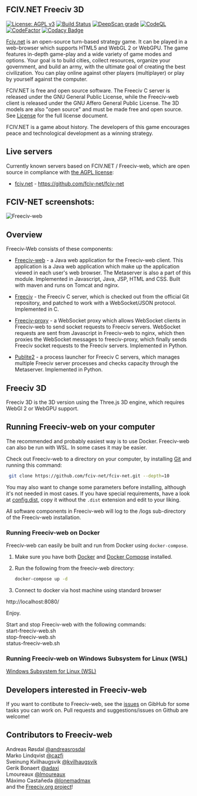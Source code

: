FCIV.NET Freeciv 3D 
-------------------

[![License: AGPL v3](https://img.shields.io/badge/License-AGPL%20v3-blue.svg)](https://www.gnu.org/licenses/agpl-3.0)
[![Build Status](https://github.com/freeciv3d/freeciv3d/workflows/continuous%20integration/badge.svg)](https://github.com/fciv-net/fciv-net/actions?query=workflow%3A%22continuous+integration%22)
[![DeepScan grade](https://deepscan.io/api/teams/18818/projects/22102/branches/649871/badge/grade.svg)](https://deepscan.io/dashboard#view=project&tid=18818&pid=22102&bid=649871)
[![CodeQL](https://github.com/freeciv3d/freeciv3d/actions/workflows/codeql.yml/badge.svg)](https://github.com/fciv-net/fciv-net/actions/workflows/codeql.yml)
[![CodeFactor](https://www.codefactor.io/repository/github/fciv-net/fciv-net/badge)](https://www.codefactor.io/repository/github/fciv-net/fciv-net)
[![Codacy Badge](https://app.codacy.com/project/badge/Grade/9295dfc718bc478d94d22d43e3f62584)](https://app.codacy.com/gh/fciv-net/fciv-net/dashboard?utm_source=gh&utm_medium=referral&utm_content=&utm_campaign=Badge_grade)

[Fciv.net](https://www.fciv.net) is an open-source turn-based strategy game. It can be played in a web-browser which supports HTML5 and WebGL 2 or WebGPU. The game features in-depth game-play and a wide variety of game modes and options. Your goal is to build cities, collect resources, organize your government, and build an army, with the ultimate goal of creating the best civilization. You can play online against other players (multiplayer) or play by yourself against the computer.

FCIV.NET is free and open source software. The Freeciv C server is released under the GNU General Public License, while the Freeciv-web client is released
under the GNU Affero General Public License. The 3D models are also "open source" and must be made free and open source. See [License](LICENSE.md) for the full license document.

FCIV.NET is a game about history. The developers of this game encourages peace and technological development as a winning strategy.


Live servers
------------
Currently known servers based on FCIV.NET / Freeciv-web, which are open source in compliance with [the AGPL license](LICENSE.md):
- [fciv.net](https://www.fciv.net) - https://github.com/fciv-net/fciv-net

FCIV-NET screenshots:
------------------------
![Freeciv-web](https://raw.githubusercontent.com/fciv-net/fciv-net/main/doc/img/Screenshot.png "FCIV.NET screenshot")


Overview
--------

Freeciv-Web consists of these components:

* [Freeciv-web](freeciv-web) - a Java web application for the Freeciv-web client.
  This application is a Java web application which make up the application
  viewed in each user's web browser. The Metaserver is also a part of this module.
  Implemented in Javascript, Java, JSP, HTML and CSS. Built with maven and runs 
  on Tomcat and nginx.

* [Freeciv](freeciv) - the Freeciv C server, which is checked out from the official
  Git repository, and patched to work with a WebSocket/JSON protocol. Implemented in C.

* [Freeciv-proxy](freeciv-proxy) - a WebSocket proxy which allows WebSocket clients in Freeciv-web
  to send socket requests to Freeciv servers. WebSocket requests are sent from Javascript 
  in Freeciv-web to nginx, which then proxies the WebSocket messages to freeciv-proxy, 
  which finally sends Freeciv socket requests to the Freeciv servers. Implemented in Python.

* [Publite2](publite2) - a process launcher for Freeciv C servers, which manages
  multiple Freeciv server processes and checks capacity through the Metaserver. 
  Implemented in Python.

Freeciv 3D
-------------
Freeciv 3D is the 3D version using the Three.js 3D engine, which requires WebGl 2 or WebGPU support.

Running Freeciv-web on your computer
------------------------------------
The recommended and probably easiest way is to use Docker. Freeciv-web can also be run with WSL. In some cases it may be easier.

Check out Freeciv-web to a
directory on your computer, by installing [Git](http://git-scm.com/) and
running this command:
 ```bash
  git clone https://github.com/fciv-net/fciv-net.git --depth=10
 ```

You may also want to change some parameters before installing, although
it's not needed in most cases. If you have special requirements, have a look
at [config.dist](config/config.dist),
copy it without the `.dist` extension and edit to your liking.



All software components in Freeciv-web will log to the /logs sub-directory of the Freeciv-web installation.


### Running Freeciv-web on Docker

Freeciv-web can easily be built and run from Docker using `docker-compose`.

 1. Make sure you have both [Docker](https://www.docker.com/get-started) and [Docker Compose](https://docs.docker.com/compose/install/) installed.

 2. Run the following from the freeciv-web directory:

    ```sh
    docker-compose up -d
    ```

 3. Connect to docker via host machine using standard browser

http://localhost:8080/

Enjoy.

Start and stop Freeciv-web with the following commands:  
  start-freeciv-web.sh  
  stop-freeciv-web.sh  
  status-freeciv-web.sh

### Running Freeciv-web on Windows Subsystem for Linux (WSL)
[Windows Subsystem for Linux (WSL)](/doc/Windows%20Subsystem%20for%20Linux.md)

Developers interested in Freeciv-web
------------------------------------

If you want to contibute to Freeciv-web, see the [issues](https://github.com/fciv-net/fciv-net/issues) on GibHub for some tasks you can work on. Pull requests and suggestions/issues on Github are welcome! 


Contributors to Freeciv-web
---------------------------
Andreas Røsdal  [@andreasrosdal](https://github.com/andreasrosdal)  
Marko Lindqvist [@cazfi](https://github.com/cazfi)  
Sveinung Kvilhaugsvik [@kvilhaugsvik](https://github.com/kvilhaugsvik)  
Gerik Bonaert [@adaxi](https://github.com/adaxi)  
Lmoureaux [@lmoureaux](https://github.com/lmoureaux)  
Máximo Castañeda [@lonemadmax](https://github.com/lonemadmax)  
and the [Freeciv.org project](https://www.freeciv.org/wiki/People)!
